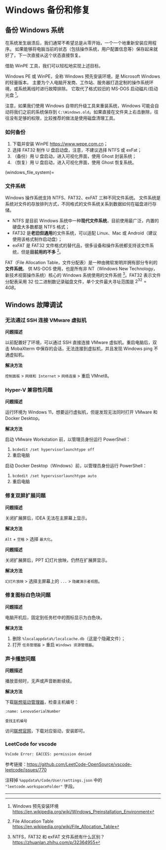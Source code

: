 # Windows 备份和修复

## 备份 Windows 系统

在系统发生崩溃后，我们通常不希望总是从零开始，一个一个地重新安装应用程序。
如果能够将电脑当前的状态（包括操作系统，用户配置信息等）保存起来就好了，下一次直接从这个状态直接恢复。

借助 WinPE 工具，我们可以轻松地实现上述目标。

Windows PE 或 WinPE，全称 Windows 预先安装环境，是 Microsoft Windows 的轻量版本。
主要为个人电脑开发商、工作站、服务器打造定制的操作系统环境，或系统离线时进行故障排除。
它取代了格式较旧的 MS-DOS 启动磁片/启动光盘 [^cite_ref-1]。

注意，如果我们使用 Windows 自带的升级工具来重装系统，Windows 可能会自动将我们之前的系统保存到
`C:\Windows.old`。如果直接在文件夹上右击删除，往往没有足够的权限，比较推荐的做法是使用磁盘清理工具。

### 如何备份

1. 下载并安装 WinPE <https://www.wepe.com.cn>；
2. 选择 FAT32 制作 U 盘启动盘，注意，不建议选择 NTFS 或 exFat；
3. （备份）用 U 盘启动，进入可视化界面，使用 Ghost 封装系统；
4. （恢复）用 U 盘启动，进入可视化界面，使用 Ghost 恢复系统。

(windows_file_system)=

### 文件系统

Windows 操作系统支持 NTFS、FAT32、exFAT 三种不同文件系统。
文件系统是系统对文件的存放排列方式，不同格式的文件系统关系到数据如何在磁盘进行存储。

- NTFS 是目前 Windows 系统中一种**现代文件系统**，目前使用最广泛，内置的硬盘大多数都是 NTFS 格式；
- FAT32 是**老旧但通用**的文件系统，可以适配 Linux、Mac 或 Android（建议使用该格式制作启动盘）；
- exFAT 是 FAT32 文件格式的替代品，很多设备和操作系统都支持该文件系统，但是**目前用的不多** [^cite_ref-2]。

FAT（File Allocation Table，文件分配表）是一种由微软发明并拥有部分专利的**文件系统**。
供 MS-DOS 使用，也是所有非 NT（Windows New Technology，新技术视窗操作系统）核心的 Windows
系统使用的文件系统 [^cite_ref-3]。FAT32 表示文件分配表采用 32 位二进制数记录磁盘文件，单个文件最大寻址范围是
$2^{32} = 4 GB$。

## Windows 故障调试

### 无法通过 SSH 连接 VMware 虚拟机

**问题描述**

以前配置好了环境，可以通过 SSH 直接连接 VMware 虚拟机。重启电脑后，双击 MobaXterm 中保存的会话，无法连接到虚拟机，并且发现 Windows ping 不通虚拟机。

**解决方法**

`控制面板` > `网络和 Internet` > `网络连接` > 重启 VMnet8。

### Hyper-V 兼容性问题

**问题描述**

运行环境为 Windows 11，想要运行虚拟机，但是发现无法同时打开 VMware 和 Docker Desktop。

**解决方法**

启动 VMware Workstation 前，以管理员身份运行 PowerShell：

1. `bcdedit /set hypervisorlaunchtype off`
2. 重启电脑

启动 Docker Desktop（Windows）前，以管理员身份运行 PowerShell：

1. `bcdedit /set hypervisorlaunchtype auto`
2. 重启电脑

### 修复双屏扩展问题

**问题描述**

关闭扩展屏后，IDEA 无法在主屏幕上显示。

**解决方法**

`Alt` + `空格` > 选择 `最大化`。

**问题描述**

关闭扩展屏后，PPT 幻灯片放映，仍然在扩展屏显示。

**解决方法**

`幻灯片放映` > 选择主屏幕上的 `...` > `隐藏演示者视图`。

### 修复图标白色块问题

**问题描述**

电脑开机后，固定到任务栏中的图标显示为白色块。

**解决方法**

1. 删除 `%localappdata%/localcache.db`（这是个隐藏文件）；
2. 打开 `任务管理器` > 重启 `Windows 资源管理器`。

### 声卡播放问题

**问题描述**

播放音频时，无声或声音断断续续。

**解决方法**

下载[联想驱动管理器](https://newsupport.lenovo.com.cn/driveDownloads_index.html)，检查主机编号：

```{figure} ../_static/images/windows-serialnumber.png
:name: LenovoSerialNumber

查找主机编号
```

访问[联想官网](https://newsupport.lenovo.com.cn/driveList.html?fromsource=driveList&selname=BH00QDHR)，下载对应驱动，安装即可。

### LeetCode for vscode

```bash
VsCode Error: EACCES: permission denied
```

参考链接：<https://github.com/LeetCode-OpenSource/vscode-leetcode/issues/770>

注释掉 `%appdata%/Code/User/settings.json` 中的 `"leetcode.workspaceFolder"` 字段。

---

[^cite_ref-1]: Windows 预先安装环境 <https://en.wikipedia.org/wiki/Windows_Preinstallation_Environment>

[^cite_ref-2]: File Allocation Table <https://en.wikipedia.org/wiki/File_Allocation_Table>

[^cite_ref-3]: NTFS，FAT32 和 exFAT 文件系统有什么区别？ <https://zhuanlan.zhihu.com/p/32364955>
